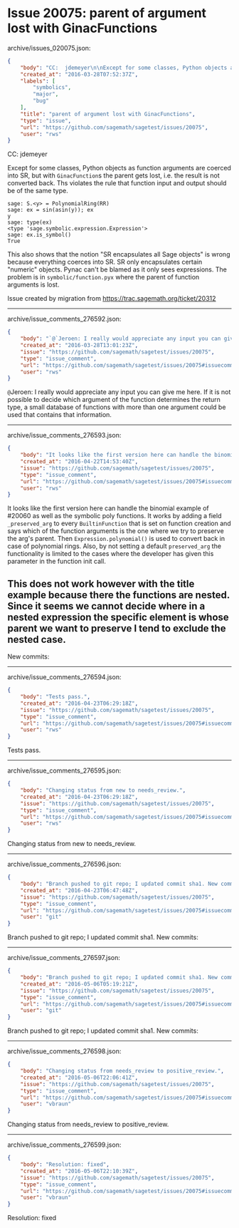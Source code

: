 # Issue 20075: parent of argument lost with GinacFunctions

archive/issues_020075.json:
```json
{
    "body": "CC:  jdemeyer\n\nExcept for some classes, Python objects as function arguments are coerced into SR, but with `GinacFunction`s the parent gets lost, i.e. the result is not converted back. Ths violates the rule that function input and output should be of the same type.\n\n```\nsage: S.<y> = PolynomialRing(RR)\nsage: ex = sin(asin(y)); ex\ny\nsage: type(ex)\n<type 'sage.symbolic.expression.Expression'>\nsage: ex.is_symbol()\nTrue\n```\n\nThis also shows that the notion \"SR encapsulates all Sage objects\" is wrong because everything coerces into SR. SR only encapsulates certain \"numeric\" objects. Pynac can't be blamed as it only sees expressions. The problem is in `symbolic/function.pyx` where the parent of function arguments is lost.\n\nIssue created by migration from https://trac.sagemath.org/ticket/20312\n\n",
    "created_at": "2016-03-28T07:52:37Z",
    "labels": [
        "symbolics",
        "major",
        "bug"
    ],
    "title": "parent of argument lost with GinacFunctions",
    "type": "issue",
    "url": "https://github.com/sagemath/sagetest/issues/20075",
    "user": "rws"
}
```
CC:  jdemeyer

Except for some classes, Python objects as function arguments are coerced into SR, but with `GinacFunction`s the parent gets lost, i.e. the result is not converted back. Ths violates the rule that function input and output should be of the same type.

```
sage: S.<y> = PolynomialRing(RR)
sage: ex = sin(asin(y)); ex
y
sage: type(ex)
<type 'sage.symbolic.expression.Expression'>
sage: ex.is_symbol()
True
```

This also shows that the notion "SR encapsulates all Sage objects" is wrong because everything coerces into SR. SR only encapsulates certain "numeric" objects. Pynac can't be blamed as it only sees expressions. The problem is in `symbolic/function.pyx` where the parent of function arguments is lost.

Issue created by migration from https://trac.sagemath.org/ticket/20312





---

archive/issue_comments_276592.json:
```json
{
    "body": "`@`Jeroen: I really would appreciate any input you can give me here. If it is not possible to decide which argument of the function determines the return type, a small database of functions with more than one argument could be used that contains that information.",
    "created_at": "2016-03-28T13:01:23Z",
    "issue": "https://github.com/sagemath/sagetest/issues/20075",
    "type": "issue_comment",
    "url": "https://github.com/sagemath/sagetest/issues/20075#issuecomment-276592",
    "user": "rws"
}
```

`@`Jeroen: I really would appreciate any input you can give me here. If it is not possible to decide which argument of the function determines the return type, a small database of functions with more than one argument could be used that contains that information.



---

archive/issue_comments_276593.json:
```json
{
    "body": "It looks like the first version here can handle the binomial example of #20060 as well as the symbolic poly functions. It works by adding a field `_preserved_arg` to every `BuiltinFunction` that is set on function creation and says which of the function arguments is the one where we try to preserve the arg's parent. Then `Expression.polynomial()` is used to convert back in case of polynomial rings. Also, by not setting a default `preserved_arg` the functionality is limited to the cases where the developer has given this parameter in the function init call.\n\nThis does not work however with the title example because there the functions are nested. Since it seems we cannot decide where in a nested expression the specific element is whose parent we want to preserve I tend to exclude the nested case.\n----\nNew commits:",
    "created_at": "2016-04-22T14:53:40Z",
    "issue": "https://github.com/sagemath/sagetest/issues/20075",
    "type": "issue_comment",
    "url": "https://github.com/sagemath/sagetest/issues/20075#issuecomment-276593",
    "user": "rws"
}
```

It looks like the first version here can handle the binomial example of #20060 as well as the symbolic poly functions. It works by adding a field `_preserved_arg` to every `BuiltinFunction` that is set on function creation and says which of the function arguments is the one where we try to preserve the arg's parent. Then `Expression.polynomial()` is used to convert back in case of polynomial rings. Also, by not setting a default `preserved_arg` the functionality is limited to the cases where the developer has given this parameter in the function init call.

This does not work however with the title example because there the functions are nested. Since it seems we cannot decide where in a nested expression the specific element is whose parent we want to preserve I tend to exclude the nested case.
----
New commits:



---

archive/issue_comments_276594.json:
```json
{
    "body": "Tests pass.",
    "created_at": "2016-04-23T06:29:18Z",
    "issue": "https://github.com/sagemath/sagetest/issues/20075",
    "type": "issue_comment",
    "url": "https://github.com/sagemath/sagetest/issues/20075#issuecomment-276594",
    "user": "rws"
}
```

Tests pass.



---

archive/issue_comments_276595.json:
```json
{
    "body": "Changing status from new to needs_review.",
    "created_at": "2016-04-23T06:29:18Z",
    "issue": "https://github.com/sagemath/sagetest/issues/20075",
    "type": "issue_comment",
    "url": "https://github.com/sagemath/sagetest/issues/20075#issuecomment-276595",
    "user": "rws"
}
```

Changing status from new to needs_review.



---

archive/issue_comments_276596.json:
```json
{
    "body": "Branch pushed to git repo; I updated commit sha1. New commits:",
    "created_at": "2016-04-23T06:47:48Z",
    "issue": "https://github.com/sagemath/sagetest/issues/20075",
    "type": "issue_comment",
    "url": "https://github.com/sagemath/sagetest/issues/20075#issuecomment-276596",
    "user": "git"
}
```

Branch pushed to git repo; I updated commit sha1. New commits:



---

archive/issue_comments_276597.json:
```json
{
    "body": "Branch pushed to git repo; I updated commit sha1. New commits:",
    "created_at": "2016-05-06T05:19:21Z",
    "issue": "https://github.com/sagemath/sagetest/issues/20075",
    "type": "issue_comment",
    "url": "https://github.com/sagemath/sagetest/issues/20075#issuecomment-276597",
    "user": "git"
}
```

Branch pushed to git repo; I updated commit sha1. New commits:



---

archive/issue_comments_276598.json:
```json
{
    "body": "Changing status from needs_review to positive_review.",
    "created_at": "2016-05-06T22:06:41Z",
    "issue": "https://github.com/sagemath/sagetest/issues/20075",
    "type": "issue_comment",
    "url": "https://github.com/sagemath/sagetest/issues/20075#issuecomment-276598",
    "user": "vbraun"
}
```

Changing status from needs_review to positive_review.



---

archive/issue_comments_276599.json:
```json
{
    "body": "Resolution: fixed",
    "created_at": "2016-05-06T22:10:39Z",
    "issue": "https://github.com/sagemath/sagetest/issues/20075",
    "type": "issue_comment",
    "url": "https://github.com/sagemath/sagetest/issues/20075#issuecomment-276599",
    "user": "vbraun"
}
```

Resolution: fixed
